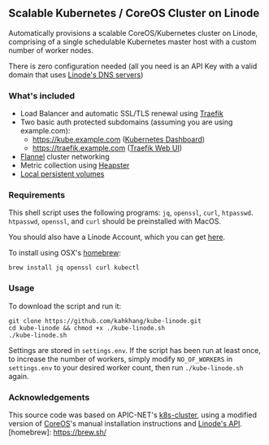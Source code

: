 ## Scalable Kubernetes / CoreOS Cluster on Linode

Automatically provisions a scalable CoreOS/Kubernetes cluster on Linode, comprising of a single schedulable Kubernetes master host with a custom number of worker nodes.

There is zero configuration needed (all you need is an API Key with a valid domain that uses [Linode's DNS servers](https://www.linode.com/docs/networking/dns/dns-manager-overview#set-domain-names-to-use-linodes-name-servers))

### What's included
* Load Balancer and automatic SSL/TLS renewal using [Traefik](https://github.com/containous/traefik)
* Two basic auth protected subdomains (assuming you are using example.com):
  * https://kube.example.com ([Kubernetes Dashboard](https://github.com/kubernetes/dashboard))
  * https://traefik.example.com ([Traefik Web UI](https://github.com/containous/traefik#web-ui))
* [Flannel](https://github.com/coreos/flannel/blob/master/README.md) cluster networking
* Metric collection using [Heapster](https://github.com/kubernetes/heapster)
* [Local persistent volumes](https://github.com/kubernetes-incubator/external-storage/blob/master/local-volume/README.md)


### Requirements
This shell script uses the following programs: `jq`, `openssl`, `curl`, `htpasswd`.
`htpasswd`, `openssl`, and `curl` should be preinstalled with MacOS.

You should also have a Linode Account, which you can get [here](https://www.linode.com/?r=0affaec6ca42ca06f5f2c2d3d8d1ceb354e222c1).

To install using OSX's [homebrew](https://brew.sh/):
```
brew install jq openssl curl kubectl
```

### Usage

To download the script and run it:
```
git clone https://github.com/kahkhang/kube-linode.git
cd kube-linode && chmod +x ./kube-linode.sh
./kube-linode.sh
```

Settings are stored in `settings.env`. If the script has been run at least once, to increase the number of workers, simply modify `NO_OF_WORKERS` in `settings.env` to your desired worker count, then run `./kube-linode.sh` again.

### Acknowledgements
This source code was based on APIC-NET's [k8s-cluster](https://github.com/APNIC-net/linode-k8s-cluster), using a
modified version of [CoreOS](https://coreos.com/kubernetes/docs/latest/getting-started.html)'s manual installation instructions and [Linode's API](https://www.linode.com/api).
[homebrew]: https://brew.sh/
